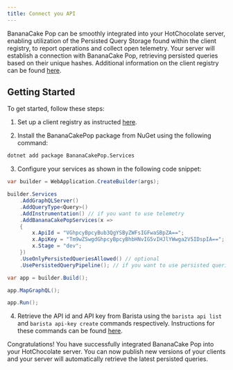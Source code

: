 ```yaml
--- 
title: Connect you API
---
```


BananaCake Pop can be smoothly integrated into your HotChocolate server, enabling utilization of the Persisted Query Storage found within the client registry, to report operations and collect open telemetry. Your server will establish a connection with BananaCake Pop, retrieving persisted queries based on their unique hashes. Additional information on the client registry can be found [here](/docs/bananacakepop/v2/apis/client-registry).

## Getting Started
To get started, follow these steps:

1. Set up a client registry as instructed [here](/docs/bananacakepop/v2/apis/client-registry).

2. Install the BananaCakePop package from NuGet using the following command:
```bash
dotnet add package BananaCakePop.Services
```

3. Configure your services as shown in the following code snippet:
```csharp
var builder = WebApplication.CreateBuilder(args);

builder.Services
    .AddGraphQLServer()
    .AddQueryType<Query>()
    .AddInstrumentation() // if you want to use telemetry
    .AddBananaCakePopServices(x =>
    {
        x.ApiId = "VGhpcyBpcyBub3QgYSByZWFsIGFwaSBpZA==";
        x.ApiKey = "Tm9wZSwgdGhpcyBpcyBhbHNvIG5vIHJlYWwga2V5IDspIA==";
        x.Stage = "dev";
    })
    .UseOnlyPersistedQueriesAllowed() // optional
    .UsePersistedQueryPipeline(); // if you want to use persisted queries

var app = builder.Build();

app.MapGraphQL();

app.Run();
```

4. Retrieve the API id and API key from Barista using the `barista api list` and `barista api-key create` commands respectively. Instructions for these commands can be found [here](/docs/barista/v1).

Congratulations! You have successfully integrated BananaCake Pop into your HotChocolate server. You can now publish new versions of your clients and your server will automatically retrieve the latest persisted queries.
